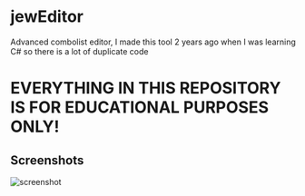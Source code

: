 # jewEditor
 Advanced combolist editor, 
 I made this tool 2 years ago when I was learning C# so there is a lot of duplicate code
 
# EVERYTHING IN THIS REPOSITORY IS FOR EDUCATIONAL PURPOSES ONLY!

## Screenshots
![screenshot](https://i.imgur.com/yoszBCA.png)
